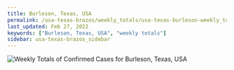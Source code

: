 ```yaml
---
title: Burleson, Texas, USA
permalink: /usa-texas-brazos/weekly_totals/usa-texas-burleson-weekly_totals.html
last_updated: Feb 27, 2022
keywords: ["Burleson, Texas, USA", "weekly totals"]
sidebar: usa-texas-brazos_sidebar
---
```


![Weekly Totals of Confirmed Cases for Burleson, Texas, USA](/covid_tracker/images/graphs/usa-texas-burleson-weekly_totals_graph.png)
